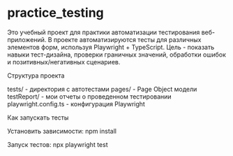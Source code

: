 # practice_testing

Это учебный проект для практики автоматизации тестирования веб-приложений. В проекте автоматизируются тесты для различных элементов форм, используя Playwright + TypeScript. Цель - показать навыки тест-дизайна, проверки граничных значений, обработки ошибок и позитивных/негативных сценариев.

Структура проекта

tests/ - директория с автотестами
pages/ - Page Object модели
testReport/ - мои отчеты о проведенном тестировании
playwright.config.ts - конфигурация Playwright



Как запускать тесты

Установить зависимости:
npm install


Запуск тестов:
npx playwright test





